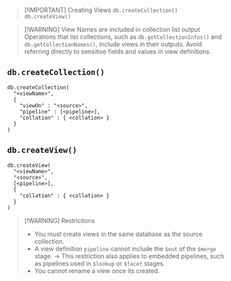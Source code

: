 
> [!IMPORTANT] Creating Views
> `db.createCollection()`
> `db.createView()`


> [!WARNING] View Names are included in collection list output
> Operations that list collections, such as `db.getCollectionInfos()` and `db.getCollectionNames()`, include views in their outputs.
> Avoid referring directly to sensitive fields and values in view definitions.

## `db.createCollection()`
```
db.createCollection(
  "<viewName>",
  {
    "viewOn" : "<source>",
    "pipeline" : [<pipeline>],
    "collation" : { <collation> }
  }
)
```
## `db.createView()`
```
db.createView(
  "<viewName>",
  "<source>",
  [<pipeline>],
  {
    "collation" : { <collation> }
  }
)
```


> [!WARNING] Restrictions
> - You must create views in the same database as the source collection.
> - A view definition `pipeline` cannot include the `$out` of the `$merge` stage. -> This restriction also applies to embedded pipelines, such as pipelines used in `$lookup` or `$facet` stages.
> - You cannot rename a view once its created.
